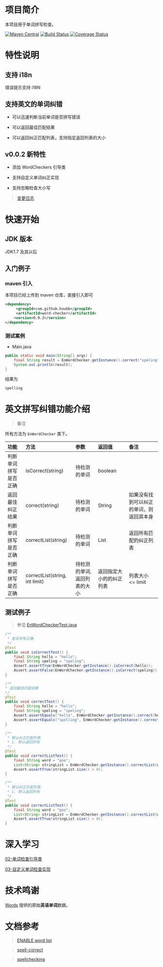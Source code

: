 # 项目简介

本项目用于单词拼写检查。

[![Maven Central](https://maven-badges.herokuapp.com/maven-central/com.github.houbb/word-checker/badge.svg)](http://mvnrepository.com/artifact/com.github.houbb/word-checker)
[![Build Status](https://www.travis-ci.org/houbb/word-checker.svg?branch=master)](https://www.travis-ci.org/houbb/word-checker?branch=master)
[![Coverage Status](https://coveralls.io/repos/github/houbb/word-checker/badge.svg?branch=master)](https://coveralls.io/github/houbb/word-checker?branch=master)

# 特性说明

## 支持 i18n

错误提示支持 i18N

## 支持英文的单词纠错

- 可以迅速判断当前单词是否拼写错误

- 可以返回最佳匹配结果

- 可以返回纠正匹配列表，支持指定返回列表的大小

## v0.0.2 新特性

- 添加 WordCheckers 引导类

- 支持自定义单词纠正实现

- 支持忽略检查大小写

> [变更日志](CHANGELOG.md)

# 快速开始

## JDK 版本

JDK1.7 及其以后

## 入门例子

### maven 引入

本项目已经上传到 maven 仓库，直接引入即可

```xml
<dependency>
     <groupId>com.github.houbb</groupId>
     <artifactId>word-checker</artifactId>
    <version>0.0.2</version>
</dependency>
```

### 测试案例

- Main.java

```java
public static void main(String[] args) {
    final String result = EnWordChecker.getInstance().correct("speling");
    System.out.println(result);
}
```

结果为 

```
spelling
```

# 英文拼写纠错功能介绍

> 备注 

所有方法为 `EnWordChecker` 类下。

| 功能 | 方法 | 参数 | 返回值 | 备注 |
|:----|:----|:----|:---|:----|
| 判断单词拼写是否正确 | isCorrect(string) | 待检测的单词 | boolean | |
| 返回最佳纠正结果 | correct(string) | 待检测的单词 | String | 如果没有找到可以纠正的单词，则返回其本身 |
| 判断单词拼写是否正确 | correctList(string) | 待检测的单词 | List<String> | 返回所有匹配的纠正列表 |
| 判断单词拼写是否正确 | correctList(string, int limit) | 待检测的单词, 返回列表的大小 | 返回指定大小的的纠正列表 | 列表大小 <= limit |

## 测试例子

> 参见 [EnWordCheckerTest.java](src/test/java/com/github/houbb/word/checker/core/EnWordCheckerTest.java)

```java
/**
 * 是否拼写正确
 */
@Test
public void isCorrectTest() {
    final String hello = "hello";
    final String speling = "speling";
    Assert.assertTrue(EnWordChecker.getInstance().isCorrect(hello));
    Assert.assertFalse(EnWordChecker.getInstance().isCorrect(speling));
}
```

```java
/**
* 返回最佳匹配结果
*/
@Test
public void correctTest() {
    final String hello = "hello";
    final String speling = "speling";
    Assert.assertEquals("hello", EnWordChecker.getInstance().correct(hello));
    Assert.assertEquals("spelling", EnWordChecker.getInstance().correct(speling));
}
```

```java
/**
 * 默认纠正匹配列表
 * 1. 默认返回所有
 */
@Test
public void correctListTest() {
    final String word = "goo";
    List<String> stringList = EnWordChecker.getInstance().correctList(word);
    Assert.assertTrue(stringList.size() > 0);
}
```

```java
/**
 * 默认纠正匹配列表
 * 1. 默认返回所有
 */
@Test
public void correctListTest() {
    final String word = "goo";
    List<String> stringList = EnWordChecker.getInstance().correctList(word);
    Assert.assertTrue(stringList.size() > 0);
}
```

# 深入学习

[02-单词检查引导类](doc/user/02-单词检查引导类.md)

[03-自定义单词检查实现](doc/user/03-自定义单词检查实现.md)

# 技术鸣谢

[Words](https://github.com/atebits/Words) 提供的原始**英语单词**数据。

# 文档参考

> [ENABLE word list](https://everything2.com/title/ENABLE+word+list)

> [spell-correct](http://norvig.com/spell-correct.html)

> [spellchecking](http://www.dcs.bbk.ac.uk/~roger/spellchecking.html)

